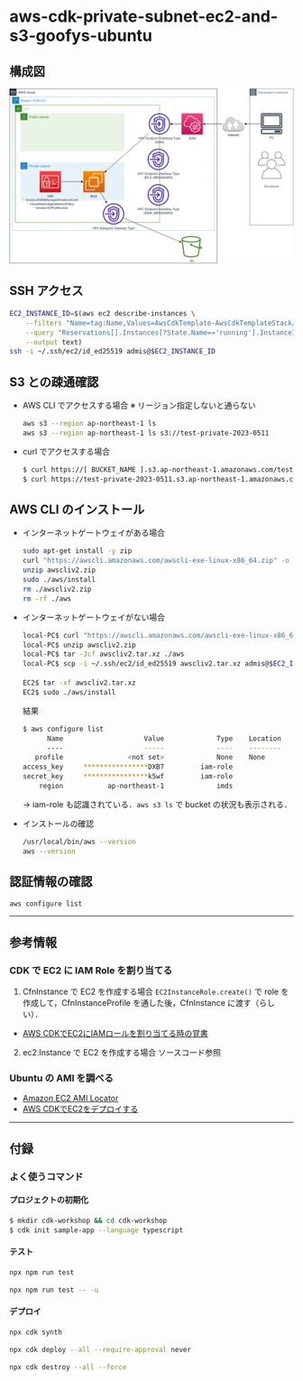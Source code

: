 # aws-cdk-private-subnet-ec2-and-s3-goofys-ubuntu

## 構成図

![](architecture.drawio.png)

## SSH アクセス

```bash
EC2_INSTANCE_ID=$(aws ec2 describe-instances \
    --filters "Name=tag:Name,Values=AwsCdkTemplate-AwsCdkTemplateStack/AwsCdkTemplate-AwsCdkTemplateStack-general_purpose_ec2" \
    --query "Reservations[].Instances[?State.Name=='running'].InstanceId[]" \
    --output text)
ssh -i ~/.ssh/ec2/id_ed25519 admis@$EC2_INSTANCE_ID
```

## S3 との疎通確認

- AWS CLI でアクセスする場合
  ※ リージョン指定しないと通らない
  ```bash
  aws s3 --region ap-northeast-1 ls
  aws s3 --region ap-northeast-1 ls s3://test-private-2023-0511
  ```
- curl でアクセスする場合
  ```bash
  $ curl https://[ BUCKET_NAME ].s3.ap-northeast-1.amazonaws.com/test.txt
  $ curl https://test-private-2023-0511.s3.ap-northeast-1.amazonaws.com/test.txt


  ```


 ## AWS CLI のインストール

- インターネットゲートウェイがある場合
  ```bash
  sudo apt-get install -y zip
  curl "https://awscli.amazonaws.com/awscli-exe-linux-x86_64.zip" -o "awscliv2.zip"
  unzip awscliv2.zip
  sudo ./aws/install
  rm ./awscliv2.zip
  rm -rf ./aws
  ```

- インターネットゲートウェイがない場合
  ```bash
  local-PC$ curl "https://awscli.amazonaws.com/awscli-exe-linux-x86_64.zip" -o "awscliv2.zip"
  local-PC$ unzip awscliv2.zip
  local-PC$ tar -Jcf awscliv2.tar.xz ./aws
  local-PC$ scp -i ~/.ssh/ec2/id_ed25519 awscliv2.tar.xz admis@$EC2_INSTANCE_ID:~/
  
  EC2$ tar -xf awscliv2.tar.xz
  EC2$ sudo ./aws/install
  ```

  結果
  ```bash
  $ aws configure list
        Name                    Value             Type    Location
        ----                    -----             ----    --------
     profile                <not set>             None    None
  access_key     ****************DXB7         iam-role    
  secret_key     ****************k5wf         iam-role    
      region           ap-northeast-1             imds 
  ```
  → iam-role も認識されている．`aws s3 ls` で bucket の状況も表示される．

- インストールの確認
  ```bash
  /usr/local/bin/aws --version
  aws --version
  ```

## 認証情報の確認
```
aws configure list
```

---

## 参考情報

### CDK で EC2 に IAM Role を割り当てる

1. CfnInstance で EC2 を作成する場合
   `EC2InstanceRole.create()` で role を作成して，CfnInstanceProfile を通した後，CfnInstance に渡す（らしい）．
  - [AWS CDKでEC2にIAMロールを割り当てる時の覚書](https://wp-kyoto.net/add-iam-role-to-ec2-instance-by-aws-cdk/)
2. ec2.Instance で EC2 を作成する場合
   ソースコード参照

### Ubuntu の AMI を調べる

- [Amazon EC2 AMI Locator](https://cloud-images.ubuntu.com/locator/ec2/)
- [AWS CDKでEC2をデプロイする](https://qiita.com/Brutus/items/bba6a49a1a05c3277673)


---

## 付録

### よく使うコマンド

#### プロジェクトの初期化

```bash
$ mkdir cdk-workshop && cd cdk-workshop
$ cdk init sample-app --language typescript
```

#### テスト
```bash
npx npm run test
```
```bash
npx npm run test -- -u
```

#### デプロイ
```bash
npx cdk synth
```
```bash
npx cdk deploy --all --require-approval never
```
```bash
npx cdk destroy --all --force
```
